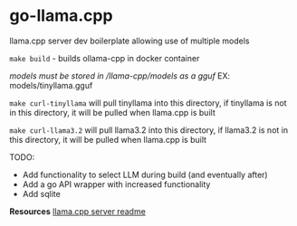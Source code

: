 # go-llama.cpp
llama.cpp server dev boilerplate allowing use of multiple models

`make build` - builds ollama-cpp in docker container

*models must be stored in /llama-cpp/models as a gguf*
EX: models/tinyllama.gguf

`make curl-tinyllama` will pull tinyllama into this directory, if tinyllama is not in this directory, it will be pulled when llama.cpp is built

`make curl-llama3.2` will pull llama3.2 into this directory, if llama3.2 is not in this directory, it will be pulled when llama.cpp is built

TODO:

- Add functionality to select LLM during build (and eventually after)
- Add a go API wrapper with increased functionality
- Add sqlite

**Resources**
[llama.cpp server readme](https://github.com/ggml-org/llama.cpp/blob/master/examples/server/README.md)

